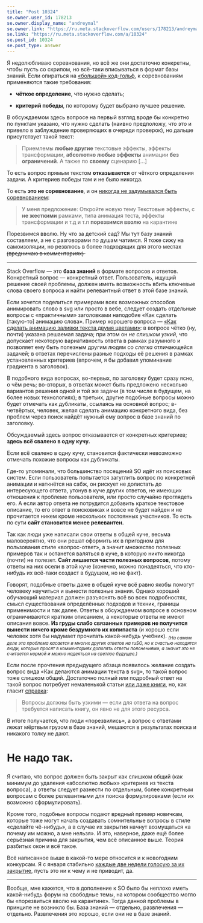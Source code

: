 ```yaml
---
title: "Post 10324"
se.owner.user_id: 178213
se.owner.display_name: "andreymal"
se.owner.link: "https://ru.meta.stackoverflow.com/users/178213/andreymal"
se.link: "https://ru.meta.stackoverflow.com/a/10324"
se.post_id: 10324
se.post_type: answer
---
```

<p>Я недолюбливаю соревнования, но всё же они достаточно конкретны, чтобы пусть со скрипом, но всё-таки вписываться в формат базы знаний. Если опираться на <a href="https://codegolf.stackexchange.com/help/on-topic">«большой» код-гольф</a>, к соревнованиям применяются такие требования:</p>

<ul>
<li><p><strong>чёткое определение</strong>, что нужно сделать;</p></li>
<li><p><strong>критерий победы</strong>, по которому будет выбрано лучшее решение.</p></li>
</ul>

<p>В обсуждаемом здесь вопросе на первый взгляд вроде бы конкретно по пунктам указано, что нужно сделать (наивно предположу, что это и привело в заблуждение проверяющих в очереди проверок), но дальше присутствует такой текст:</p>

<blockquote>
  <p>Приемлемы <strong>любые другие</strong> текстовые эффекты, эффекты трансформации, <strong>абсолютно любые эффекты</strong> анимации <strong>без ограничений</strong>. А также по <strong>своему</strong> сценарию [...]</p>
</blockquote>

<p>То есть вопрос прямым текстом <strong>отказывается</strong> от чёткого определения задачи. А критериев победы там и не было никогда.</p>

<p>То есть <strong>это не соревнование</strong>, и он <a href="https://ru.stackoverflow.com/questions/1104611/%d0%9a%d0%b0%d0%ba-%d1%81%d0%b4%d0%b5%d0%bb%d0%b0%d1%82%d1%8c-%d0%b0%d0%bd%d0%b8%d0%bc%d0%b0%d1%86%d0%b8%d1%8e-%d0%b7%d0%b0%d0%bb%d0%b8%d0%b2%d0%ba%d0%b8-%d1%82%d0%b5%d0%ba%d1%81%d1%82%d0%b0-%d0%b4%d0%b2%d1%83%d0%bc%d1%8f-%d1%86%d0%b2%d0%b5%d1%82%d0%b0%d0%bc%d0%b8/1104653#comment1904238_1104653">никогда не задумывался быть соревнованием</a>:</p>

<blockquote>
  <p>У меня предложение: Откройте новую тему Текстовые эффекты, с <strong>не жесткими</strong> рамками, типа анимация теста, эффекты трансформации и т.д и т.п <strong>порезвимся вволю</strong> на карантине</p>
</blockquote>

<p>Порезвимся вволю. Ну что за детский сад? Мы тут базу знаний составляем, а не с разговорами по душам чатимся. Я тоже сижу на самоизоляции, но резвлюсь в более подходящих для этого местах (̶в̶р̶е̶д̶н̶и̶ч̶а̶ю̶ ̶в̶ ̶к̶о̶м̶м̶е̶н̶т̶а̶р̶и̶я̶х̶)̶</p>

<hr>

<p>Stack Overflow — это <strong>база знаний</strong> в формате вопросов и ответов. Конкретный вопрос — конкретный ответ. Пользователь, ищущий решение своей проблемы, должен иметь возможность вбить ключевые слова своего вопроса и найти релевантный ответ в этой базе знаний.</p>

<p>Если хочется поделиться примерами всех возможных способов анимировать слово в svg или просто в вебе, следует создать отдельные вопросы с «практичными» заголовками наподобие «Как сделать [такую-то] анимацию слова». Пример хорошего вопроса — <a href="https://ru.stackoverflow.com/questions/1104611">«Как сделать анимацию заливки текста двумя цветами»</a>: в вопросе чётко (ну, почти) указана решаемая задача; при этом он <em>не слишком узкий</em>, что допускает некоторую вариативность ответа в рамках разумного и позволяет ему быть полезным другим людям со <em>слегка</em> отличающейся задачей; в ответах перечислены разные подходы её решения в рамках установленных критериев (впрочем, я бы добавил упоминание градиента в заголовок).</p>

<p>В подобного вида вопросах, во-первых, по заголовку будет сразу ясно, о чём речь; во-вторых, в ответах может быть предложено несколько вариантов решения одной и той же задачи (в том числе в будущем, на более новых технологиях); в третьих, другие подобные вопросы можно будет отмечать как дубликаты, ссылаясь на основной вопрос; в-четвёртых, человек, желая сделать анимацию конкретного вида, без проблем через поиск найдёт нужный ему вопрос в базе знаний по заголовку.</p>

<p>Обсуждаемый здесь вопрос отказывается от конкретных критериев; <strong>здесь всё свалено в одну кучу.</strong></p>

<p>Если всё свалено в одну кучу, становится фактически невозможно отмечать похожие вопросы как дубликаты.</p>

<p>Где-то упоминали, что большинство посещений SO идёт из поисковых систем. Если пользователь попытается загуглить вопрос по конкретной анимации и наткнётся на сабж, он рискует не долистать до интересующего ответа, утонув в куче других ответов, не имеющих отношения к проблеме пользователя, или просто случайно проглядеть его. А если автор ответа не потрудится добавить краткое текстовое описание, то его ответ в поисковиках и вовсе не будет найден и не прочитается никем кроме нескольких постоянных участников. То есть по сути <strong>сайт становится менее релевантен.</strong></p>

<p>Так как люди уже написали свои ответы в общей куче, весьма маловероятно, что они решат оформить их в пригодном для пользования стиле «вопрос-ответ», а значит множество полезных примеров так и останется валяться в куче, в которую никто никогда (почти) не полезет. <strong>Сайт лишается части полезных вопросов</strong>, потому ответы на них осели в этой куче (конечно, можно понадеяться, что кто-нибудь их всё-таки создаст в будущем, но не факт).</p>

<p>Говорят, подобные ответы даже в общей куче всё равно якобы помогут человеку научиться и вынести полезные знания. Однако хороший обучающий материал должен разъяснять всё во всех подробностях, смысл существования определённых подходов и техник, границы применимости и так далее. Ответы в обсуждаемом вопросе в основном ограничиваются кратким описанием, а некоторые ответы не имеют описания вовсе. <strong>Из груды слабо связанных примеров не получится вынести ничего кроме бездумного их копипаста</strong> (и хорошо если человек хотя бы надумает прочитать какой-нибудь учебник). <sub><em>(На самом деле эта проблема касается и многих других ответов на ruSO, но к счастью находятся люди, которые просят в комментариях дополять ответы пояснениями, а значит это не считается нормой и можно надеяться на светлое будущее.)</em></sub></p>

<p>Если после прочтения предыдущего абзаца появилось желание создать вопрос вида «Как делаются анимации текста в svg», то такой вопрос тоже слишком общий. Достаточно полный или подробный ответ на такой вопрос потребует немаленькой статьи <a href="https://ru.meta.stackoverflow.com/a/9303">или даже книги</a>, но, как гласит <a href="https://ru.stackoverflow.com/help/dont-ask">справка</a>:</p>

<blockquote>
  <p>Вопросы должны быть узкими — если для ответа на вопрос требуется написать книгу, он явно не для этого ресурса.</p>
</blockquote>

<p>В итоге получается, что люди «порезвились», а вопрос с ответами лежат мёртвым грузом в базе знаний, мешаются в результатах поиска и никакого толку не дают.</p>

<h1>Не надо так. <sub><sub><img src="https://i.stack.imgur.com/XqzNd.png" alt=""></sub></sub></h1>

<p>Я считаю, что вопрос должен быть закрыт как слишком общий (как минимум до удаления «абсолютно любых» критериев из текста вопроса), а ответы следует разнести по отдельным, более конкретным вопросам с более релевантными для поиска формулировками (если их возможно сформулировать).</p>

<p>Кроме того, подобные вопросы подают вредный пример новичкам, которые тоже могут начать создавать сомнительные вопросы в стиле «сделайте чё-нибудь», а в случае их закрытия начнут возмущаться «а почему им можно, а мне нельзя». И это, наверное, даже ещё более серьёзная причина для закрытия, чем всё описанное выше. Теория разбитых окон и всё такое.</p>

<p>Всё написанное выше в какой-то мере относится и к новогодним конкурсам. Я с января стабильно <a href="https://i.stack.imgur.com/P0q91.png" rel="nofollow noreferrer">каждые две недели голосую за их закрытие</a>, пусть это ни к чему и не приводит, да.</p>

<hr>

<p>Вообще, мне кажется, что в дополнение к SO было бы неплохо иметь какой-нибудь форум на свободные темы, на котором сообщество могло бы «порезвиться вволю на карантине». Тогда данной проблемы в принципе не возникло бы. База знаний — отдельно, развлечения — отдельно. Развлечения это хорошо, если они не в базе знаний.</p>
